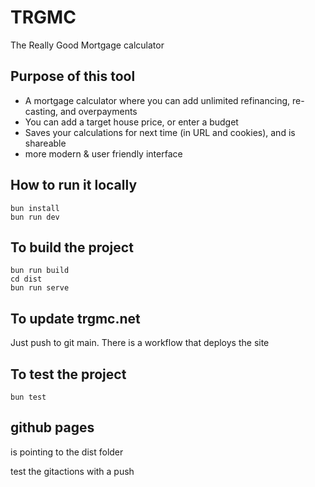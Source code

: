 # TRGMC
The Really Good Mortgage calculator

## Purpose of this tool
- A mortgage calculator where you can add unlimited refinancing, re-casting, and overpayments
- You can add a target house price, or enter a budget
- Saves your calculations for next time (in URL and cookies), and is shareable
- more modern & user friendly interface

## How to run it locally
```
bun install
bun run dev
```

## To build the project
```
bun run build
cd dist
bun run serve
```

## To update trgmc.net
Just push to git main. There is a workflow that deploys the site

## To test the project
```
bun test
```

## github pages
is pointing to the dist folder

test the gitactions with a push